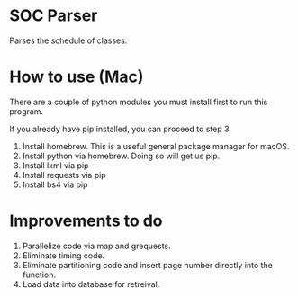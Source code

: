 # SOC Parser
Parses the schedule of classes.

# How to use (Mac)
There are a couple of python modules you must install first to run this program.

If you already have pip installed, you can proceed to step 3.

1. Install homebrew. This is a useful general package manager for macOS.
2. Install python via homebrew. Doing so will get us pip. 
3. Install lxml via pip
4. Install requests via pip
5. Install bs4 via pip

# Improvements to do
1. Parallelize code via map and grequests.
2. Eliminate timing code.
3. Eliminate partitioning code and insert page number directly into the function.
4. Load data into database for retreival.
